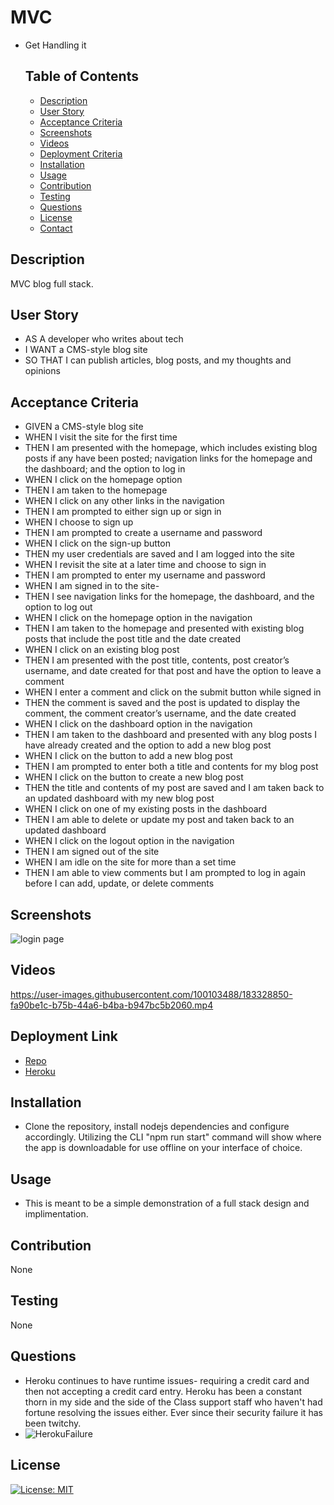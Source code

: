   # MVC
- Get Handling it


  ## Table of Contents


  - [Description](#description)
  - [User Story](#user_story)
  - [Acceptance Criteria](#acceptance_criteria)
  - [Screenshots](#screenshots)
  - [Videos](#videos)  
  - [Deployment Criteria](#deployment_criteria)
  - [Installation](#installation)
  - [Usage](#usage)
  - [Contribution](#contribution)
  - [Testing](#testing)
  - [Questions](#questions)
  - [License](#license)
  - [Contact](#contact)


## Description
MVC blog full stack.

## User Story

- AS A developer who writes about tech
- I WANT a CMS-style blog site
- SO THAT I can publish articles, blog posts, and my thoughts and opinions

## Acceptance Criteria

- GIVEN a CMS-style blog site
- WHEN I visit the site for the first time
- THEN I am presented with the homepage, which includes existing blog posts if any have been posted; navigation links for the homepage and the dashboard; and the option to log in
- WHEN I click on the homepage option
- THEN I am taken to the homepage
- WHEN I click on any other links in the navigation
- THEN I am prompted to either sign up or sign in
- WHEN I choose to sign up
- THEN I am prompted to create a username and password
- WHEN I click on the sign-up button
- THEN my user credentials are saved and I am logged into the site
- WHEN I revisit the site at a later time and choose to sign in
- THEN I am prompted to enter my username and password
- WHEN I am signed in to the site- 
- THEN I see navigation links for the homepage, the dashboard, and the option to log out
- WHEN I click on the homepage option in the navigation
- THEN I am taken to the homepage and presented with existing blog posts that include the post title and the date created
- WHEN I click on an existing blog post
- THEN I am presented with the post title, contents, post creator’s username, and date created for that post and have the option to leave a comment
- WHEN I enter a comment and click on the submit button while signed in
- THEN the comment is saved and the post is updated to display the comment, the comment creator’s username, and the date created
- WHEN I click on the dashboard option in the navigation
- THEN I am taken to the dashboard and presented with any blog posts I have already created and the option to add a new blog post
- WHEN I click on the button to add a new blog post
- THEN I am prompted to enter both a title and contents for my blog post
- WHEN I click on the button to create a new blog post
- THEN the title and contents of my post are saved and I am taken back to an updated dashboard with my new blog post
- WHEN I click on one of my existing posts in the dashboard
- THEN I am able to delete or update my post and taken back to an updated dashboard
- WHEN I click on the logout option in the navigation
- THEN I am signed out of the site
- WHEN I am idle on the site for more than a set time
- THEN I am able to view comments but I am prompted to log in again before I can add, update, or delete comments

## Screenshots
 ![login page](https://user-images.githubusercontent.com/100103488/183328729-90c101e5-4b24-42bd-8b8e-5b5a31ee2897.png)


## Videos
https://user-images.githubusercontent.com/100103488/183328850-fa90be1c-b75b-44a6-b4ba-b947bc5b2060.mp4

## Deployment Link
- [Repo](https://github.com/Z9tails/MVC)
- [Heroku](https://bloggityblog.herokuapp.com)


## Installation
- Clone the repository, install nodejs dependencies and configure accordingly. Utilizing the CLI "npm run start" command will show where the app is downloadable for use offline on your interface of choice.

## Usage
- This is meant to be a simple demonstration of a full stack design and implimentation. 

## Contribution
None

## Testing
None

## Questions
- Heroku continues to have runtime issues- requiring a credit card and then not accepting a credit card entry. Heroku has been a constant thorn in my side and the side of the Class support staff who haven't had fortune resolving the issues either. Ever since their security failure it has been twitchy.
- ![HerokuFailure](https://user-images.githubusercontent.com/100103488/183323837-2038a77f-e7be-4304-b564-a0a6dfed7389.png)

## License 
[![License: MIT](https://img.shields.io/badge/License-MIT-yellow.svg)](https://opensource.org/licenses/MIT)
